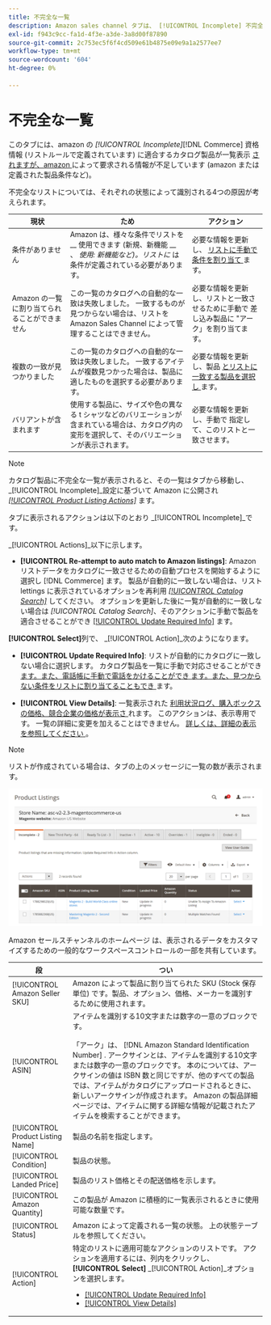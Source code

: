 ```yaml
---
title: 不完全な一覧
description: Amazon sales channel タブは、 [!UICONTROL Incomplete] 不完全な Amazon リストに使用される特典を確認し、条件を満たすために役立ちます。
exl-id: f943c9cc-fa1d-4f3e-a3de-3a8d00f87890
source-git-commit: 2c753ec5f6f4cd509e61b4875e09e9a1a2577ee7
workflow-type: tm+mt
source-wordcount: '604'
ht-degree: 0%

---
```


# 不完全な一覧

このタブには、amazon の _[!UICONTROL Incomplete]_[!DNL Commerce] 資格情報 (リストルールで定義されています) に適合するカタログ製品が一覧表示 [ されますが、amazon ](./listing-rules.md) によって要求される情報が不足しています (amazon または定義された製品条件など)。

不完全なリストについては、それぞれの状態によって識別される4つの原因が考えられます。

| 現状 | ため | アクション |
|--- |--- |--- |
| 条件がありません | Amazon は、様々な条件でリストを __ 使用できます (新規、新機能 __ 、 _使用: 新機能など)。リストに_ は条件が定義されている必要があります。 | 必要な情報を更新し、 [ リストに手動で条件を割り当て ](./amazon-manually-update-incomplete-listing.md#update-required-info-missing-condition) ます。 |
| Amazon の一覧に割り当てられることができません | この一覧のカタログへの自動的な一致は失敗しました。 一致するものが見つからない場合は、リストを Amazon Sales Channel によって管理することはできません。 | 必要な情報を更新し、リストと一致させるために手動で [ ](./amazon-manually-update-incomplete-listing.md#update-required-info-unable-to-assign-to-amazon-listing) 差し込み製品に &quot;アーク」を割り当てます。 |
| 複数の一致が見つかりました | この一覧のカタログへの自動的な一致は失敗しました。 一致するアイテムが複数見つかった場合は、製品に適したものを選択する必要があります。 | 必要な情報を更新し、製品 [ とリストに一致する製品を選択し ](./amazon-manually-update-incomplete-listing.md#update-required-info-multiple-matches-found) ます。 |
| バリアントが含まれます | 使用する製品に、サイズや色の異なる t シャツなどのバリエーションが含まれている場合は、カタログ内の変形を選択して、そのバリエーションが表示されます。 | 必要な情報を更新し、手動で [ ](./amazon-manually-update-incomplete-listing.md#update-required-info-has-variants) 指定して、このリストと一致させます。 |

>[!NOTE]
>カタログ製品に不完全な一覧が表示されると、その一覧はタブから移動し、 _[!UICONTROL Incomplete]_設定に基づいて Amazon に公開され [_[!UICONTROL Product Listing Actions]_](./product-listing-actions.md) ます。

タブに表示されるアクションは以下のとおり _[!UICONTROL Incomplete]_です。

_[!UICONTROL Actions]_以下に示します。

- **[!UICONTROL Re-attempt to auto match to Amazon listings]**: Amazon リストデータをカタログに一致させるための自動プロセスを開始するように選択し [!DNL Commerce] ます。 製品が自動的に一致しない場合は、リスト lettings に表示されているオプションを再利用 [_[!UICONTROL Catalog Search]_](./catalog-search.md) してください。 オプションを更新した後に一覧が自動的に一致しない場合は _[!UICONTROL Catalog Search]_、そのアクションに手動で製品を適合させることができ [[!UICONTROL Update Required Info]](./amazon-manually-update-incomplete-listing.md#update-required-info-multiple-matches-found) ます。

**[!UICONTROL Select]**&#x200B;列で、 _[!UICONTROL Action]_次のようになります。

- **[!UICONTROL Update Required Info]**: リストが自動的にカタログに一致しない場合に選択します。 カタログ製品を一覧に手動で対応させることができ [ ます。また、電話帳に手動で電話をかけることができ ](./amazon-manually-update-incomplete-listing.md#update-required-info-multiple-matches-found) [ ](./amazon-manually-update-incomplete-listing.md#update-required-info-unable-to-assign-to-amazon-listing) [ ます。また、見つからない条件をリストに割り当てることもでき ](./amazon-manually-update-incomplete-listing.md#update-required-info-missing-condition) ます。

- **[!UICONTROL View Details]**: 一覧表示された [ 利用状況ログ、購入ボックスの価格、競合企業の価格が表示さ ](./product-listing-details.md#listing-activity-log) [ ](./product-listing-details.md#buy-box-competitor-pricing) [ ](./product-listing-details.md#lowest-competitor-pricing) れます。 このアクションは、表示専用です。 一覧の詳細に変更を加えることはできません。 [詳しくは、詳細の表示を参照してください ](./product-listing-details.md) 。

>[!NOTE]
>
>リストが作成されている場合は、タブの上のメッセージに一覧の数が表示されます。

![不完全な Amazon リスト](assets/amazon-incomplete-listings.png)

Amazon セールスチャンネルのホームページ [ ](./workspace-controls.md) は、表示されるデータをカスタマイズするための一般的なワークスペースコントロールの一部を共有しています。

| 段 | つい |
|--- |--- |
| [!UICONTROL Amazon Seller SKU] | Amazon によって製品に割り当てられた SKU (Stock 保存単位) です。製品、オプション、価格、メーカーを識別するために使用されます。 |
| [!UICONTROL ASIN] | アイテムを識別する10文字または数字の一意のブロックです。<br><br>「アーク」は、 [!DNL Amazon Standard Identification Number] . アークサインとは、アイテムを識別する10文字または数字の一意のブロックです。 本のについては、アークサインの値は ISBN 数と同じですが、他のすべての製品では、アイテムがカタログにアップロードされるときに、新しいアークサインが作成されます。 Amazon の製品詳細ページでは、アイテムに関する詳細な情報が記載されたアイテムを検索することができます。 |
| [!UICONTROL Product Listing Name] | 製品の名前を指定します。 |
| [!UICONTROL Condition] | [ ](./product-listing-condition.md) 製品の状態。 |
| [!UICONTROL Landed Price] | 製品のリスト価格とその配送価格を示します。 |
| [!UICONTROL Amazon Quantity] | この製品が Amazon に積極的に一覧表示されるときに使用可能な数量です。 |
| [!UICONTROL Status] | Amazon によって定義される一覧の状態。 上の状態テーブルを参照してください。 |
| [!UICONTROL Action] | 特定のリストに適用可能なアクションのリストです。 アクションを適用するには、列内をクリックし、 **[!UICONTROL Select]** _[!UICONTROL Action]_オプションを選択します。<ul><li>[[!UICONTROL Update Required Info]](./amazon-manually-update-incomplete-listing.md)</li><li>[[!UICONTROL View Details]](./product-listing-details.md)</li></ul> |
